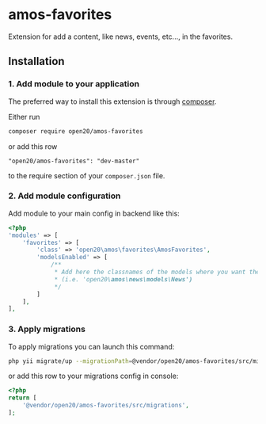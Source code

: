 # amos-favorites

Extension for add a content, like news, events, etc..., in the favorites.

## Installation

### 1. Add module to your application

The preferred way to install this extension is through [composer](http://getcomposer.org/download/).

Either run

```bash
composer require open20/amos-favorites
```

or add this row

```
"open20/amos-favorites": "dev-master"
```

to the require section of your `composer.json` file.

### 2. Add module configuration

Add module to your main config in backend like this:
	
```php
<?php
'modules' => [
    'favorites' => [
        'class' => 'open20\amos\favorites\AmosFavorites',
        'modelsEnabled' => [
            /**
             * Add here the classnames of the models where you want the comments
             * (i.e. 'open20\amos\news\models\News')
             */
        ]
    ],
],
```

### 3. Apply migrations

To apply migrations you can launch this command:

```bash
php yii migrate/up --migrationPath=@vendor/open20/amos-favorites/src/migrations
```

or add this row to your migrations config in console:

```php
<?php
return [
    '@vendor/open20/amos-favorites/src/migrations',
];
```
